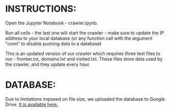 # INSTRUCTIONS:

Open the Jupyter Notebook - crawler.ipynb.

Run all cells - the last one will start the crawler - make sure to update the IP address to your local database (or any function call with the argument "conn" to disable pushing data to a database) 

This is an updated version of our crawler which requires three text files to run - frontier.txt, domains.txt and visited.txt. These files store data used by the crawler, and they update every hour.

# DATABASE:

Due to limitations imposed on file size, we uploaded the database to Google Drive. [It is available here.](https://drive.google.com/drive/folders/1c15MP7ouNpXH9acF17XbodDHNpdBRbpU?usp=sharing)
